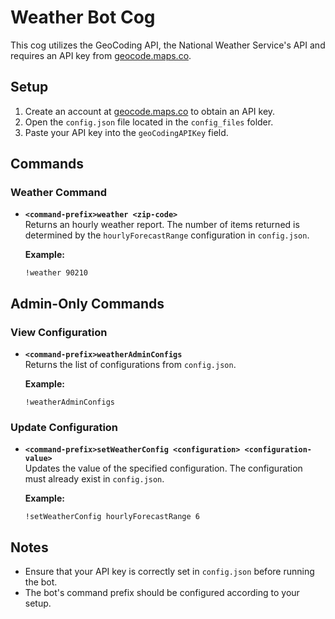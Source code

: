 # Weather Bot Cog

This cog utilizes the GeoCoding API, the National Weather Service's API and requires an API key from [geocode.maps.co](https://geocode.maps.co/).

## Setup

1. Create an account at [geocode.maps.co](https://geocode.maps.co/) to obtain an API key.
2. Open the `config.json` file located in the `config_files` folder.
3. Paste your API key into the `geoCodingAPIKey` field.

## Commands

### Weather Command

- **`<command-prefix>weather <zip-code>`**  
  Returns an hourly weather report. The number of items returned is determined by the `hourlyForecastRange` configuration in `config.json`.
  
  **Example:**  
  ```
  !weather 90210
  ```

## Admin-Only Commands

### View Configuration

- **`<command-prefix>weatherAdminConfigs`**  
  Returns the list of configurations from `config.json`.
  
  **Example:**  
  ```
  !weatherAdminConfigs
  ```

### Update Configuration

- **`<command-prefix>setWeatherConfig <configuration> <configuration-value>`**  
  Updates the value of the specified configuration. The configuration must already exist in `config.json`.
  
  **Example:**  
  ```
  !setWeatherConfig hourlyForecastRange 6
  ```

## Notes
- Ensure that your API key is correctly set in `config.json` before running the bot.
- The bot's command prefix should be configured according to your setup.
